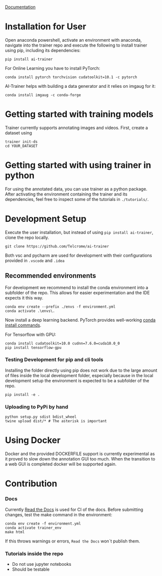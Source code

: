 [Documentation](https://telcrome.github.io/ai-trainer/)

# Installation for User

Open anaconda powershell, activate an environment with anaconda, navigate into the trainer repo and execute the following to install trainer using pip, including its dependencies:

```shell script
pip install ai-trainer
```

For Online Learning you have to install PyTorch:
```shell script
conda install pytorch torchvision cudatoolkit=10.1 -c pytorch
```

AI-Trainer helps with building a data generator and it relies on imgaug for it:

```shell script
conda install imgaug -c conda-forge
```

# Getting started with training models

Trainer currently supports annotating images and videos.
First, create a dataset using

```shell script
trainer init-ds
cd YOUR_DATASET
```

# Getting started with using trainer in python

For using the annotated data, you can use trainer as a python package.
After activating the environment containing the trainer and its dependencies,
feel free to inspect some of the tutorials in ```./tutorials/```.

# Development Setup

Execute the user installation,
but instead of using `pip install ai-trainer`,
clone the repo locally.

```shell script
git clone https://github.com/Telcrome/ai-trainer
```

Both vsc and pycharm are used for development with
their configurations provided in ```.vscode``` and ```.idea```

## Recommended environments

For development we recommend to install the conda environment into a subfolder of the repo.
This allows for easier experimentation and the IDE expects it this way.

```shell script
conda env create --prefix ./envs -f environment.yml
conda activate .\envs\.
```

Now install a deep learning backend.
PyTorch provides well-working [conda install commands](https://pytorch.org/get-started/locally/).

For Tensorflow with GPU:
```shell script
conda install cudatoolkit=10.0 cudnn=7.6.0=cuda10.0_0
pip install tensorflow-gpu
```

### Testing Development for pip and cli tools

Installing the folder directly using pip does not work due to the large amount of files inside the local development folder,
especially because in the local development setup the environment is expected to be a subfolder of the repo.
```shell script
pip install -e .
```

### Uploading to PyPi by hand

```shell script
python setup.py sdist bdist_wheel
twine upload dist/* # The asterisk is important
```

# Using Docker

Docker and the provided DOCKERFILE support is currently experimental as it proved to slow down the annotation GUI too much.
When the transition to a web GUI is completed docker will be supported again.

# Contribution

### Docs

Currently [Read the Docs](https://readthedocs.org/) is used
for CI of the docs.
Before submitting changes, test the make command in the environment:
```shell script
conda env create -f environment.yml
conda activate trainer_env
make html
```
If this throws warnings or errors, `Read the Docs` won`t publish them.

### Tutorials inside the repo

- Do not use jupyter notebooks
- Should be testable